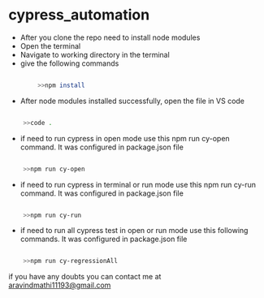 # cypress_automation

- After you clone the repo need to install node modules  
- Open the terminal 
- Navigate to working directory in the terminal 
- give the following commands

```sh 

        >>npm install

```

- After node modules installed successfully, open the file in VS code

```sh 

    >>code .

```
- if need to run cypress in open mode use this npm run cy-open command. It was configured in package.json file 

```sh 

    >>npm run cy-open

```

- if need to run cypress in terminal or run mode use this npm run cy-run command. It was configured in package.json file 

```sh 

    >>npm run cy-run

```

- if need to run all cypress test in open or run mode use this following commands. It was configured in package.json file

```sh

    >>npm run cy-regressionAll

```


if you have any doubts you can contact me at aravindmathi11193@gmail.com
